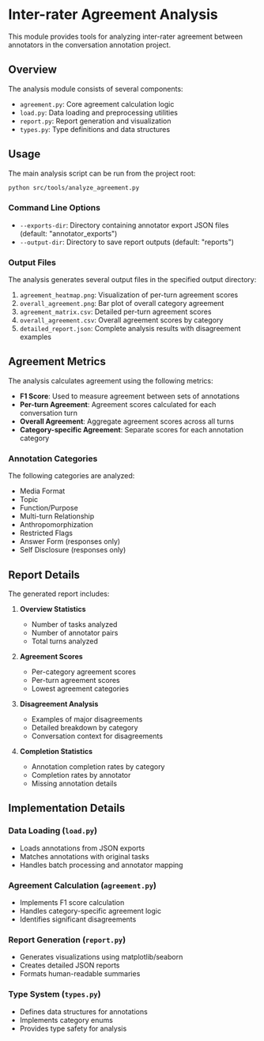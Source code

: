 # Inter-rater Agreement Analysis

This module provides tools for analyzing inter-rater agreement between annotators in the conversation annotation project.

## Overview

The analysis module consists of several components:

- `agreement.py`: Core agreement calculation logic
- `load.py`: Data loading and preprocessing utilities
- `report.py`: Report generation and visualization
- `types.py`: Type definitions and data structures

## Usage

The main analysis script can be run from the project root:

```bash
python src/tools/analyze_agreement.py
```

### Command Line Options

- `--exports-dir`: Directory containing annotator export JSON files (default: "annotator_exports")
- `--output-dir`: Directory to save report outputs (default: "reports")

### Output Files

The analysis generates several output files in the specified output directory:

1. `agreement_heatmap.png`: Visualization of per-turn agreement scores
2. `overall_agreement.png`: Bar plot of overall category agreement
3. `agreement_matrix.csv`: Detailed per-turn agreement scores
4. `overall_agreement.csv`: Overall agreement scores by category
5. `detailed_report.json`: Complete analysis results with disagreement examples

## Agreement Metrics

The analysis calculates agreement using the following metrics:

- **F1 Score**: Used to measure agreement between sets of annotations
- **Per-turn Agreement**: Agreement scores calculated for each conversation turn
- **Overall Agreement**: Aggregate agreement scores across all turns
- **Category-specific Agreement**: Separate scores for each annotation category

### Annotation Categories

The following categories are analyzed:

- Media Format
- Topic
- Function/Purpose
- Multi-turn Relationship
- Anthropomorphization
- Restricted Flags
- Answer Form (responses only)
- Self Disclosure (responses only)

## Report Details

The generated report includes:

1. **Overview Statistics**
   - Number of tasks analyzed
   - Number of annotator pairs
   - Total turns analyzed

2. **Agreement Scores**
   - Per-category agreement scores
   - Per-turn agreement scores
   - Lowest agreement categories

3. **Disagreement Analysis**
   - Examples of major disagreements
   - Detailed breakdown by category
   - Conversation context for disagreements

4. **Completion Statistics**
   - Annotation completion rates by category
   - Completion rates by annotator
   - Missing annotation details

## Implementation Details

### Data Loading (`load.py`)

- Loads annotations from JSON exports
- Matches annotations with original tasks
- Handles batch processing and annotator mapping

### Agreement Calculation (`agreement.py`)

- Implements F1 score calculation
- Handles category-specific agreement logic
- Identifies significant disagreements

### Report Generation (`report.py`)

- Generates visualizations using matplotlib/seaborn
- Creates detailed JSON reports
- Formats human-readable summaries

### Type System (`types.py`)

- Defines data structures for annotations
- Implements category enums
- Provides type safety for analysis 
